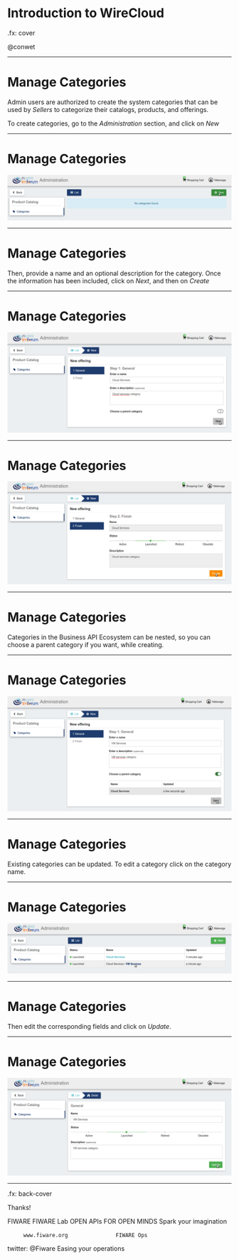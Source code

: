 # Introduction to WireCloud

.fx: cover

@conwet

---
# Manage Categories

Admin users are authorized to create the system categories that can be used by *Sellers* to categorize their catalogs, products, and offerings.

To create categories, go to the *Administration* section, and click on *New*

---
# Manage Categories

![](./images/user/cat2.png  )

---
# Manage Categories

Then, provide a name and an optional description for the category. Once the information has been included, click on *Next*, and then on *Create*

---
# Manage Categories

![](./images/user/cat3.png  )

---
# Manage Categories

![](./images/user/cat4.png  )

---
# Manage Categories

Categories in the Business API Ecosystem can be nested, so you can choose a parent category if you want, while creating.

---
# Manage Categories

![](./images/user/cat5.png  )

---
# Manage Categories

Existing categories can be updated. To edit a category click on the category name.

---
# Manage Categories

![](./images/user/cat6.png  )

---
# Manage Categories

Then edit the corresponding fields and click on *Update*.

---
# Manage Categories

![](./images/user/cat7.png  )




---

.fx: back-cover

Thanks!

FIWARE                                FIWARE Lab
OPEN APIs FOR OPEN MINDS              Spark your imagination

         www.fiware.org               FIWARE Ops
twitter: @Fiware                      Easing your operations
